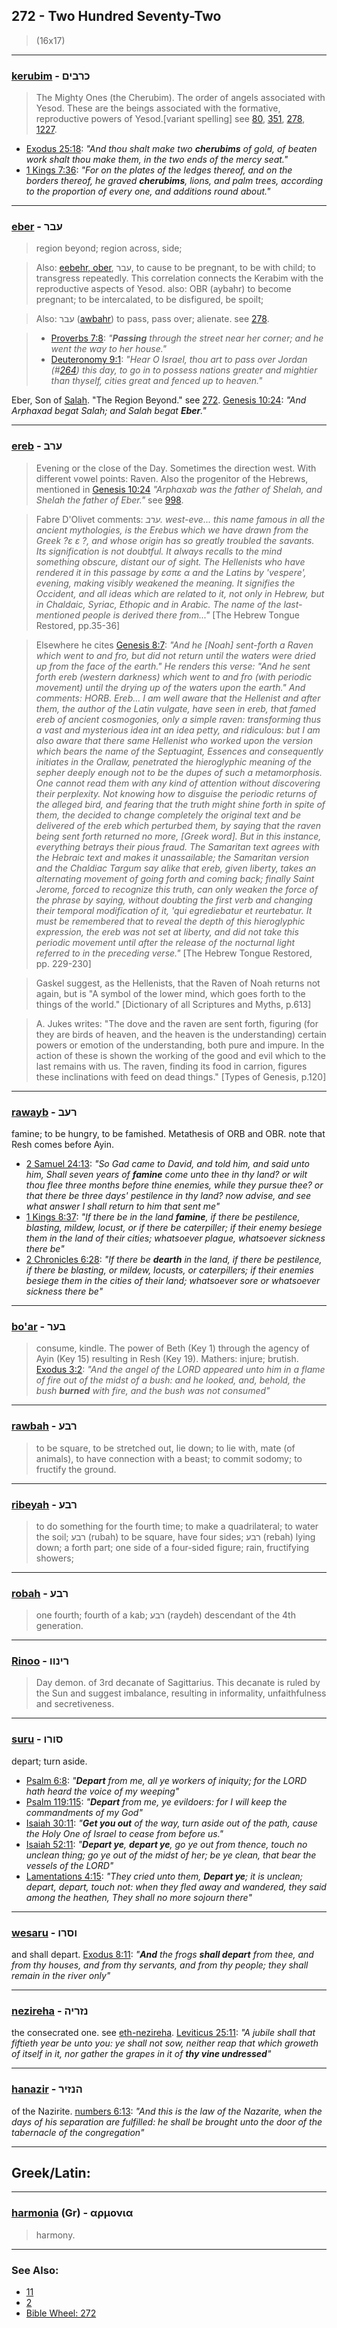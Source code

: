 ## 272 - Two Hundred Seventy-Two
> (16x17)

---

### [kerubim](/keys/KRBIM) - כרבים
> The Mighty Ones (the Cherubim). The order of angels associated with Yesod. These are the beings associated with the formative, reproductive powers of Yesod.[variant spelling] see [80](80), [351](351), [278](278), [1227](1227).

- [Exodus 25:18](https://biblehub.com/exodus/25-18.htm): *"And thou shalt make two **cherubims** of gold, of beaten work shalt thou make them, in the two ends of the mercy seat."*
- [1 Kings 7:36](https://biblehub.com/1_kings/7-36.htm): *"For on the plates of the ledges thereof, and on the borders thereof, he graved **cherubims**, lions, and palm trees, according to the proportion of every one, and additions round about."*

---

### [eber](/keys/OBR) - עבר
> region beyond; region across, side;

> Also: [eebehr, ober](/keys/OBR), עבר, to cause to be pregnant, to be with child; to transgress repeatedly. This correlation connects the Kerabim with the reproductive aspects of Yesod. also: OBR (aybahr) to become pregnant; to be intercalated, to be disfigured, be spoilt;

> Also: עבר ([awbahr](/keys/OBR)) to pass, pass over; alienate. see [278](278).

> - [Proverbs 7:8](http://biblehub.com/proverbs/7-8.htm): *"**Passing** through the street near her corner; and he went the way to her house."*
> - [Deuteronomy 9:1](http://biblehub.com/deutronomy/9-1.htm): *"Hear O Israel, thou art to pass over Jordan (#[264](264)) this day, to go in to possess nations greater and mightier than thyself, cities great and fenced up to heaven."*

Eber, Son of [Salah](/keys/ShLCh). "The Region Beyond." see [272](272). [Genesis 10:24](https://biblehub.com/genesis/10-24.htm): *"And Arphaxad begat Salah; and Salah begat **Eber**."*

---

### [ereb](/keys/ORB) - ערב
> Evening or the close of the Day. Sometimes the direction west. With different vowel points: Raven. Also the progenitor of the Hebrews, mentioned in [Genesis 10:24](http://biblehub.com//.htm) *"Arphaxab was the father of Shelah, and Shelah the father of Eber."* see [998](998).

> Fabre D'Olivet comments: *ערב. west-eve... this name famous in all the ancient mythologies, is the Erebus which we have drawn from the Greek ?ε ε ?, and whose origin has so greatly troubled the savants. Its signification is not doubtful. It always recalls to the mind something obscure, distant our of sight. The Hellenists who have rendered it in this passage by εσπε α and the Latins by 'vespere', evening, making visibly weakened the meaning. It signifies the Occident, and all ideas which are related to it, not only in Hebrew, but in Chaldaic, Syriac, Ethopic and in Arabic. The name of the last-mentioned people is derived there from..."* [The Hebrew Tongue Restored, pp.35-36]

> Elsewhere he cites [Genesis 8:7](http://biblehub.com//.htm): *"And he [Noah] sent-forth a Raven which went to and fro, but did not return until the waters were dried up from the face of the earth." He renders this verse: "And he sent forth ereb (western darkness) which went to and fro (with periodic movement) until the drying up of the waters upon the earth." And comments: HORB. Ereb... I am well aware that the Hellenist and after them, the author of the Latin vulgate, have seen in ereb, that famed ereb of ancient cosmogonies, only a simple raven: transforming thus a vast and mysterious idea int an idea petty, and ridiculous: but I am also aware that there same Hellenist who worked upon the version which bears the name of the Septuagint, Essences and consequently initiates in the Orallaw, penetrated the hieroglyphic meaning of the sepher deeply enough not to be the dupes of such a metamorphosis. One cannot read them with any kind of attention without discovering their perplexity. Not knowing how to disguise the periodic returns of the alleged bird, and fearing that the truth might shine forth in spite of them, the decided to change completely the original text and be delivered of the ereb which perturbed them, by saying that the raven being sent forth returned no more, [Greek word]. But in this instance, everything betrays their pious fraud. The Samaritan text agrees with the Hebraic text and makes it unassailable; the Samaritan version and the Chaldiac Targum say alike that ereb, given liberty, takes an alternating movement of going forth and coming back; finally Saint Jerome, forced to recognize this truth, can only weaken the force of the phrase by saying, without doubting the first verb and changing their temporal modification of it, 'qui egrediebatur et reurtebatur. It must be remembered that to reveal the depth of this hieroglyphic expression, the ereb was not set at liberty, and did not take this periodic movement until after the release of the nocturnal light referred to in the preceding verse."* [The Hebrew Tongue Restored, pp. 229-230]

> Gaskel suggest, as the Hellenists, that the Raven of Noah returns not again, but is "A symbol of the lower mind, which goes forth to the things of the world." [Dictionary of all Scriptures and Myths, p.613]

> A. Jukes writes: "The dove and the raven are sent forth, figuring (for they are birds of heaven, and the heaven is the understanding) certain powers or emotion of the understanding, both pure and impure. In the action of these is shown the working of the good and evil which to the last remains with us. The raven, finding its food in carrion, figures these inclinations with feed on dead things." [Types of Genesis, p.120]

---

### [rawayb](/keys/ROB) - רעב
famine; to be hungry, to be famished. Metathesis of ORB and OBR. note that Resh comes before Ayin.

- [2 Samuel 24:13](https://biblehub.com/2_samuel/24-13.htm): *"So Gad came to David, and told him, and said unto him, Shall seven years of **famine** come unto thee in thy land? or wilt thou flee three months before thine enemies, while they pursue thee? or that there be three days' pestilence in thy land? now advise, and see what answer I shall return to him that sent me"*
- [1 Kings 8:37](https://biblehub.com/1_kings/8-37.htm): *"If there be in the land **famine**, if there be pestilence, blasting, mildew, locust, or if there be caterpiller; if their enemy besiege them in the land of their cities; whatsoever plague, whatsoever sickness there be"*
- [2 Chronicles 6:28](https://biblehub.com/2_chronicles/6-28.htm): *"If there be **dearth** in the land, if there be pestilence, if there be blasting, or mildew, locusts, or caterpillers; if their enemies besiege them in the cities of their land; whatsoever sore or whatsoever sickness there be"*

---

### [bo'ar](/keys/BOR) - בער
> consume, kindle. The power of Beth (Key 1) through the agency of Ayin (Key 15) resulting in Resh (Key 19). Mathers: injure; brutish. [Exodus 3:2](https://biblehub.com/exodus/3-2.htm): *"And the angel of the LORD appeared unto him in a flame of fire out of the midst of a bush: and he looked, and, behold, the bush **burned** with fire, and the bush was not consumed"*


---

### [rawbah](/keys/RBO) - רבע
> to be square, to be stretched out, lie down; to lie with, mate (of animals), to have connection with a beast; to commit sodomy; to fructify the ground.

---

### [ribeyah](/keys/RBO) - רבע
> to do something for the fourth time; to make a quadrilateral; to water the soil; רבע (rubah) to be square, have four sides; רבע (rebah) lying down; a forth part; one side of a four-sided figure; rain, fructifying showers;

---

### [robah](/keys/RBO) - רבע
> one fourth; fourth of a kab; רבע (raydeh) descendant of the 4th generation.

---

### [Rinoo](/keys/RINVV) - רינוו
> Day demon. of 3rd decanate of Sagittarius. This decanate is ruled by the Sun and suggest imbalance, resulting in informality, unfaithfulness and secretiveness.

---

### [suru](/keys/SVRV) - סורו
depart; turn aside.

- [Psalm 6:8](https://biblehub.com/psalms/6-8.htm): *"**Depart** from me, all ye workers of iniquity; for the LORD hath heard the voice of my weeping"*
- [Psalm 119:115](https://biblehub.com/psalms/119-115.htm): *"**Depart** from me, ye evildoers: for I will keep the commandments of my God"*
- [Isaiah 30:11](https://biblehub.com/isaiah/30-11.htm): *"**Get you out** of the way, turn aside out of the path, cause the Holy One of Israel to cease from before us."*
- [Isaiah 52:11](https://biblehub.com/isaiah/52-11.htm): *"**Depart ye**, **depart ye**, go ye out from thence, touch no unclean thing; go ye out of the midst of her; be ye clean, that bear the vessels of the LORD"*
- [Lamentations 4:15](https://biblehub.com/lamentations/4-15.htm): *"They cried unto them, **Depart ye**; it is unclean; depart, depart, touch not: when they fled away and wandered, they said among the heathen, They shall no more sojourn there"*

---

### [wesaru](/keys/VSRV) - וסרו
and shall depart. [Exodus 8:11](https://biblehub.com/exodus/8-11.htm): *"**And** the frogs **shall depart** from thee, and from thy houses, and from thy servants, and from thy people; they shall remain in the river only"*

---

### [nezireha](/keys/NZRIH) - נזריה
the consecrated one. see [eth-nezireha](/keys/ATh-NZRIH). [Leviticus 25:11](https://biblehub.com/leviticus/25-11.htm): *"A jubile shall that fiftieth year be unto you: ye shall not sow, neither reap that which groweth of itself in it, nor gather the grapes in it of **thy vine undressed**"*

---

### [hanazir](/keys/HNZIR) - הנזיר
of the Nazirite. [numbers 6:13](https://biblehub.com/numbers/6-13.htm): *"And this is the law of the Nazarite, when the days of his separation are fulfilled: he shall be brought unto the door of the tabernacle of the congregation"*

---

## Greek/Latin:

---

### [harmonia](/greek?word=armonia) (Gr) - αρμονια
> harmony.

---

### See Also:

- [11](11)
- [2](2)
- [Bible Wheel: 272](https://www.biblewheel.com//GR/GR_Database.php?SearchBy_Gematria=272)

